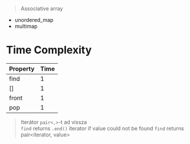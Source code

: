 > Associative array  
- unordered_map
- multimap

# Time Complexity
| Property | Time |
|----------|------|
| find     | 1    |
| []       | 1    |
| front    | 1    |
| pop      | 1    |
> Iterátor `pair<,>`-t ad vissza  
> `find` returns `.end()` iterator if value could not be found
> `find` returns pair<iterator, value>